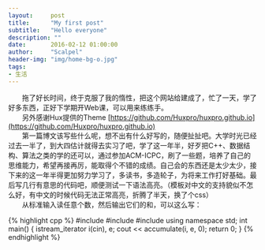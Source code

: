 ```yaml
---
layout:     post
title:      "My first post"
subtitle:   "Hello everyone"
description: ""
date:       2016-02-12 01:00:00
author:     "Scalpel"
header-img: "img/home-bg-o.jpg"
tags:
- 生活
---
```

　　拖了好长时间，终于克服了我的惰性，把这个网站给建成了，忙了一天，学了好多东西，正好下学期开Web课，可以用来练练手。  
　　另外感谢Hux提供的Theme [https://github.com/Huxpro/huxpro.github.io](https://github.com/Huxpro/huxpro.github.io)  
　　第一篇博文该写些什么呢，想不出有什么好写的，随便扯扯吧。大学时光已经过去一半了，到大四估计就得去实习了吧，学了这一年半，好歹把C++、数据结构、算法之类的学的还可以，通过参加ACM-ICPC，刷了一些题，培养了自己的思维能力，希望再接再厉，能取得个不错的成绩。自己会的东西还是太少太少，接下来的这一年半得更加努力学习了，多读书，多造轮子，为将来工作打好基础。最后写几行有意思的代码吧，顺便测试一下语法高亮。（模板对中文的支持貌似不怎么好，有中文的时候代码无法正常高亮，折腾了半天，换了个css）  
　　从标准输入读任意个数，然后输出它们的和，可以这么写：  

{% highlight cpp %}
#include <iostream>
#include <iterator>
#include <numeric>
using namespace std;
int main()
{
    istream_iterator<int> i(cin), e;
    cout << accumulate(i, e, 0);
    return 0;
}
{% endhighlight %}

